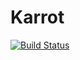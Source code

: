 Karrot
======

[![Build Status](https://travis-ci.org/purpleKarrot/Karrot.png)](https://travis-ci.org/purpleKarrot/Karrot)
